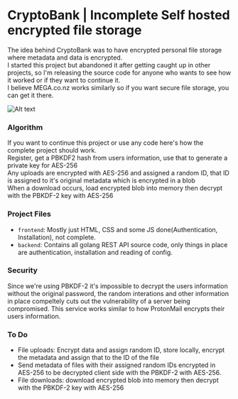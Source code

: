 # CryptoBank | Incomplete Self hosted encrypted file storage

The idea behind CryptoBank was to have encrypted personal file storage where metadata and data is encrypted.  
I started this project but abandoned it after getting caught up in other projects, so I'm releasing the source code for anyone who wants to see how it worked or if they want to continue it.  
I believe MEGA.co.nz works similarly so if you want secure file storage, you can get it there.  

![Alt text](https://i.imgur.com/CFD6sEP.png?raw=true "Install")

### Algorithm
If you want to continue this project or use any code here's how the complete project should work.  
Register, get a PBKDF2 hash from users information, use that to generate a private key for AES-256  
Any uploads are encrypted with AES-256 and assigned a random ID, that ID is assigned to it's original metadata which is encrypted in a blob  
When a download occurs, load encrypted blob into memory then decrypt with the PBKDF-2 key with AES-256  

### Project Files

* `frontend`: Mostly just HTML, CSS and some JS done(Authentication, Installation), not complete.
* `backend`: Contains all golang REST API source code, only things in place are authentication, installation and reading of config.

### Security
 Since we're using PBKDF-2 it's impossible to decrypt the users information without the original password, the random interations and other information in place compeltely cuts out the vulnerability of a server being compromised.
 This service works similar to how ProtonMail encrypts their users information.

### To Do
* File uploads: Encrypt data and assign random ID, store locally, encrypt the metadata and assign that to the ID of the file
* Send metadata of files with their assigned random IDs encrypted in AES-256 to be decrypted client side with the PBKDF-2 with AES-256.
* File downloads: download encrypted blob into memory then decrypt with the PBKDF-2 key with AES-256
